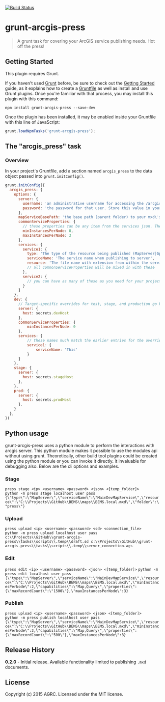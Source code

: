 [![Build Status](https://travis-ci.org/agrc/grunt-arcgis-press.svg?branch=master)](https://travis-ci.org/agrc/grunt-arcgis-press)
# grunt-arcgis-press

> A grunt task for covering your ArcGIS service publishing needs. Hot off the press!

## Getting Started
This plugin requires Grunt.

If you haven't used [Grunt](http://gruntjs.com/) before, be sure to check out the [Getting Started](http://gruntjs.com/getting-started) guide, as it explains how to create a [Gruntfile](http://gruntjs.com/sample-gruntfile) as well as install and use Grunt plugins. Once you're familiar with that process, you may install this plugin with this command:

```shell
npm install grunt-arcgis-press --save-dev
```

Once the plugin has been installed, it may be enabled inside your Gruntfile with this line of JavaScript:

```js
grunt.loadNpmTasks('grunt-arcgis-press');
```

## The "arcgis_press" task

### Overview
In your project's Gruntfile, add a section named `arcgis_press` to the data object passed into `grunt.initConfig()`.

```js
grunt.initConfig({
  arcgis_press: {
    options: {
      server: {
        username: 'an administrative username for accessing the /arcgis/admin page. Store this value in your secrets.json file.',
        password: 'the password for that user. Store this value in your secrets.json file.'
      },
      mapServiceBasePath: 'the base path (parent folder) to your mxd\'s. This can be placed into your secrets.json file to allow for different project structures among developers.',
      commonServiceProperties: {
        // these properties can be any item from the services json. They will be mixed into all of services 
        minInstancesPerNode: 0,
        maxInstancesPerNode: 3
      },
      services: {
        service1: {
          type: 'The type of the resource being published (MapServer|GpServer|Soe)',
          serviceName: 'The service name when publishing to server',
          resource: 'The file name with extension from within the serviceBasePath being published.'
          // all commonServiceProperties will be mixed in with these
        },
        service2: {
          // you can have as many of these as you need for your project.
        }
      }    
    },
    dev: {
      // Target-specific overrides for test, stage, and production go here. These override the service level entries.
      server: {
        host: secrets.devHost
      },
      commonServiceProperties: {
          minInstancesPerNode: 0
      },
      services: {
          // these names much match the earlier entries for the overrides to link
          service1: {
              serviceName: 'This'
          }
      }
    },
    stage: {
      server: {
        host: secrets.stageHost
      },
    },
    prod: {
      server: {
        host: secrets.prodHost
      },
    }
  },
})
```

## Python usage
grunt-arcgis-press uses a python module to perform the interactions with arcgis server. This python module makes it possible to use the modules api without using grunt. Theoretically, other build tool plugins could be created using the python module or you can invoke it directly. It invaluable for debugging also. Below are the cli options and examples. 

### Stage
`press stage <ip> <username> <password> <json> <[temp_folder]>`  
`python -m press stage localhost user pass {\"type\":\"MapServer\",\"serviceName\":\"MainDevMapService\",\"resource\":\"C:\\Projects\\GitHub\\BEMS\\maps\\BEMS.local.mxd\",\"folder\":\"press\"}`

### Upload
`press upload <ip> <username> <password> <sd> <connection_file>`  
`python -m press upload localhost user pass c:\\Projects\\GitHub\\grunt-arcgis-press\\tasks\\scripts\\.temp\\draft.sd c:\\Projects\\GitHub\\grunt-arcgis-press\\tasks\\scripts\\.temp\\server_connection.ags`

### Edit
`press edit <ip> <username> <password> <json> <[temp_folder]>` 
`python -m press edit localhost user pass {\"type\":\"MapServer\",\"serviceName\":\"MainDevMapService\",\"resource\":\"C:\\Projects\\GitHub\\BEMS\\maps\\BEMS.local.mxd\",\"minInstancesPerNode\":2,\"capabilities\":\"Map,Query\",\"properties\":{\"maxRecordCount\":\"1500\"},\"maxInstancesPerNode\":3}`

### Publish
`press upload <ip> <username> <password> <json> <[temp_folder]>`  
`python -m press publish localhost user pass {\"type\":\"MapServer\",\"serviceName\":\"MainDevMapService\",\"resource\":\"C:\\Projects\\GitHub\\BEMS\\maps\\BEMS.local.mxd\",\"minInstancesPerNode\":2,\"capabilities\":\"Map,Query\",\"properties\":{\"maxRecordCount\":\"500\"},\"maxInstancesPerNode\":3}`

## Release History
**0.2.0** - Initial release. Available functionality limited to publishing `.mxd` documents. 

## License
Copyright (c) 2015 AGRC. Licensed under the MIT license.